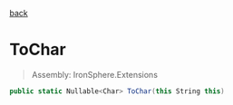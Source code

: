﻿

[back](/IronSphere.Extensions/types/StringCastingExtension)

# ToChar

> Assembly: IronSphere.Extensions

```csharp
public static Nullable<Char> ToChar(this String this)
```



 